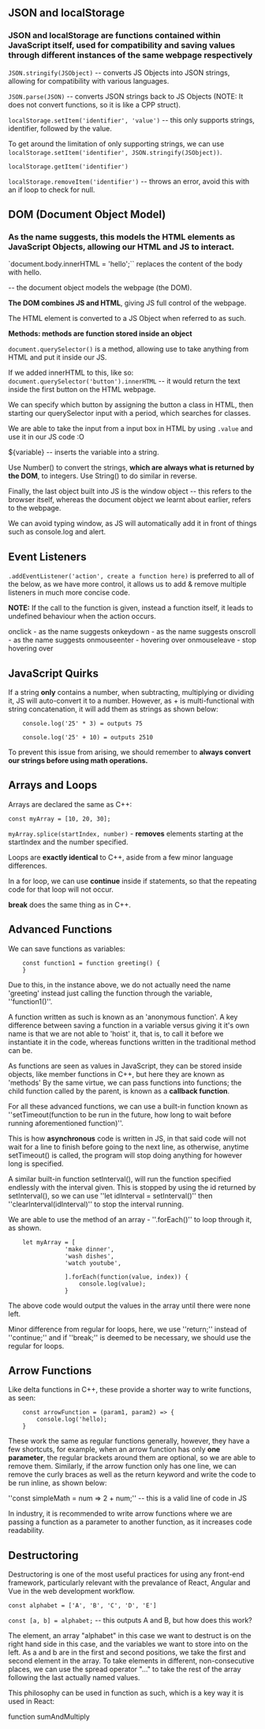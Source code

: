 ## JSON and localStorage

### JSON and localStorage are functions contained within JavaScript itself, used for compatibility and saving values through different instances of the same webpage respectively

`JSON.stringify(JSObject)` -- converts JS Objects into JSON strings, allowing for compatibility with various languages.

`JSON.parse(JSON)` -- converts JSON strings back to JS Objects (NOTE: It does not convert functions, so it is like a CPP struct).

`localStorage.setItem('identifier', 'value')` -- this only supports strings, identifier, followed by the value.

To get around the limitation of only supporting strings, we can use `localStorage.setItem('identifier', JSON.stringify(JSObject))`.

`localStorage.getItem('identifier')`

`localStorage.removeItem('identifier')` -- throws an error, avoid this with an if loop to check for null.

## DOM (Document Object Model)

### As the name suggests, this models the HTML elements as JavaScript Objects, allowing our HTML and JS to interact.

`document.body.innerHTML = 'hello';`` replaces the content of the body with hello.

-- the document object models the webpage (the DOM).

**The DOM combines JS and HTML**, giving JS full control of the webpage.

The HTML element is converted to a JS Object when referred to as such.

**Methods: methods are function stored inside an object**

`document.querySelector()` is a method, allowing use to take anything from HTML and put it inside our JS.

If we added innerHTML to this, like so: `document.querySelector('button').innerHTML` --  it would return the text inside the first button on the HTML webpage.

We can specify which button by assigning the button a class in HTML, then starting our querySelector input with a period, which searches for classes.

We are able to take the input from a input box in HTML by using `.value` and use it in our JS code :O

${variable} -- inserts the variable into a string.

Use Number() to convert the strings, **which are always what is returned by the DOM**, to integers.
Use String() to do similar in reverse.

Finally, the last object built into JS is the window object -- this refers to the browser itself, whereas the document object we learnt about earlier, refers to the webpage.

We can avoid typing window, as JS will automatically add it in front of things such as console.log and alert.


## Event Listeners

`.addEventListener('action', create a function here)` is preferred to all of the below, as we have more control, it allows us to add & remove multiple listeners in much more concise code.

**NOTE:** If the call to the function is given, instead a function itself, it leads to undefined behaviour when the action occurs.

onclick - as the name suggests
onkeydown - as the name suggests
onscroll - as the name suggests
onmouseenter - hovering over
onmouseleave - stop hovering over

## JavaScript Quirks

If a string **only** contains a number, when subtracting, multiplying or dividing it, JS will auto-convert it to a number.
However, as + is multi-functional with string concatenation, it will add them as strings as shown below:

```
    console.log('25' * 3) = outputs 75

    console.log('25' + 10) = outputs 2510
```

To prevent this issue from arising, we should remember to **always convert our strings before using math operations.**
## Arrays and Loops

Arrays are declared the same as C++:

`const myArray = [10, 20, 30];`

`myArray.splice(startIndex, number)` - **removes** elements starting at the startIndex and the number specified.

Loops are **exactly identical** to C++, aside from a few minor language differences.

In a for loop, we can use **continue** inside if statements, so that the repeating code for that loop will not occur.

**break** does the same thing as in C++.

## Advanced Functions

We can save functions as variables:
```
    const function1 = function greeting() {
    }
```
Due to this, in the instance above, we do not actually need the name 'greeting' instead just calling the function through the variable, ''function1()''.

A function written as such is known as an 'anonymous function'. A key difference between saving a function in a variable versus giving it it's own name is that
we are not able to 'hoist' it, that is, to call it before we instantiate it in the code, whereas functions written in the traditional method can be.

As functions are seen as values in JavaScript, they can be stored inside objects, like member functions in C++, but here they are known as 'methods'
By the same virtue, we can pass functions into functions; the child function called by the parent, is known as a **callback function**.

For all these advanced functions, we can use a built-in function known as ''setTimeout(function to be run in the future, how long to wait before running aforementioned function)''.

This is how **asynchronous** code is written in JS, in that said code will not wait for a line to finish before going to the next line, as otherwise, anytime setTimeout() is called, the program will stop doing anything for however long is specified.

A similar built-in function setInterval(), will run the function specified endlessly with the interval given. This is stopped by using the id returned by setInterval(),
so we can use ''let idInterval = setInterval()'' then ''clearInterval(idInterval)'' to stop the interval running.

We are able to use the method of an array - ''.forEach()'' to loop through it, as shown.

```
    let myArray = [
                'make dinner',
                'wash dishes',
                'watch youtube',

                ].forEach(function(value, index)) {
                    console.log(value);
                }
```

The above code would output the values in the array until there were none left.

Minor difference from regular for loops, here, we use ''return;'' instead of ''continue;'' and if ''break;'' is deemed to be necessary, we should use the regular for loops.

## Arrow Functions

Like delta functions in C++, these provide a shorter way to write functions, as seen:

```
    const arrowFunction = (param1, param2) => {
        console.log('hello);
    }
```

These work the same as regular functions generally, however, they have a few shortcuts, for example, when an arrow function has only **one parameter**, the regular brackets around them are optional, so we are able to remove them. Similarly, if the arrow function only has one line, we can remove the curly braces as well as the return keyword and write the code to be run inline, as shown below:

''const simpleMath = num => 2 + num;'' -- this is a valid line of code in JS

In industry, it is recommended to write arrow functions where we are passing a function as a parameter to another function, as it increases code readability.

## Destructoring

Destructoring is one of the most useful practices for using any front-end framework, particularly relevant with the prevalance of React, Angular and Vue in the web development workflow. 

`const alphabet = ['A', 'B', 'C', 'D', 'E']`

`const [a, b] = alphabet;` -- this outputs A and B, but how does this work?

The element, an array "alphabet" in this case we want to destruct is on the right hand side in this case, and the variables we want to store into on the left.
As a and b are in the first and second positions, we take the first and second element in the array.
To take elements in different, non-consecutive places, we can use the spread operator "..." to take the rest of the array following the last actually named values.

This philosophy can be used in function as such, which is a key way it is used in React:

function sumAndMultiply






